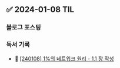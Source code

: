 ## ✅ 2024-01-08 TIL

### 블로그 포스팅

### 독서 기록

- 📝 [[240108] 1%의 네트워크 원리 - 1.1 장 작성](https://github.com/dahyen0o/development-books/commit/99076ccd2b7291fad29f5e9dff03ca64a4e4b732)

